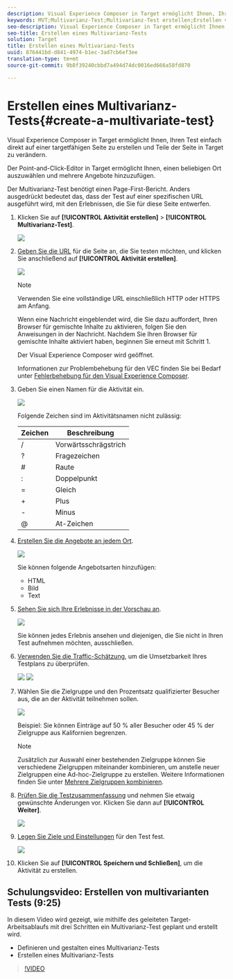 ```yaml
---
description: Visual Experience Composer in Target ermöglicht Ihnen, Ihren Test einfach direkt auf einer targetfähigen Seite zu erstellen und Teile der Seite in Target zu verändern.
keywords: MVT;Multivarianz-Test;Multivarianz-Test erstellen;Erstellen von Multivarianz-Tests;MVT-Erstellung;Erstellen von MVT;wie MVT;wie Multivarianz-Tests
seo-description: Visual Experience Composer in Target ermöglicht Ihnen, Ihren Test einfach direkt auf einer targetfähigen Seite zu erstellen und Teile der Seite in Target zu verändern.
seo-title: Erstellen eines Multivarianz-Tests
solution: Target
title: Erstellen eines Multivarianz-Tests
uuid: 876441bd-d841-4974-b1ec-3ad7cb6ef3ee
translation-type: tm+mt
source-git-commit: 9b8f39240cbbd7a494d74dc0016ed666a58fd870

---
```



# Erstellen eines Multivarianz-Tests{#create-a-multivariate-test}

Visual Experience Composer in Target ermöglicht Ihnen, Ihren Test einfach direkt auf einer targetfähigen Seite zu erstellen und Teile der Seite in Target zu verändern.

Der Point-and-Click-Editor in Target ermöglicht Ihnen, einen beliebigen Ort auszuwählen und mehrere Angebote hinzuzufügen.

Der Multivarianz-Test benötigt einen Page-First-Bericht. Anders ausgedrückt bedeutet das, dass der Test auf einer spezifischen URL ausgeführt wird, mit den Erlebnissen, die Sie für diese Seite entwerfen.

1. Klicken Sie auf **[!UICONTROL Aktivität erstellen]** &gt; **[!UICONTROL Multivarianz-Test]**.

   ![](assets/create_mvt.png)

1. [Geben Sie die URL](../../../c-activities/c-multivariate-testing/t-create-multivariate-test/url.md#concept_C12E4A85FF3B4E518E3110F6CF1AF9C0) für die Seite an, die Sie testen möchten, und klicken Sie anschließend auf **[!UICONTROL Aktivität erstellen]**.

   ![](assets/url.png)

   >[!NOTE]
   >
   >Verwenden Sie eine vollständige URL einschließlich HTTP oder HTTPS am Anfang.

   Wenn eine Nachricht eingeblendet wird, die Sie dazu auffordert, Ihren Browser für gemischte Inhalte zu aktivieren, folgen Sie den Anweisungen in der Nachricht. Nachdem Sie Ihren Browser für gemischte Inhalte aktiviert haben, beginnen Sie erneut mit Schritt 1.

   Der Visual Experience Composer wird geöffnet.

   Informationen zur Problembehebung für den VEC finden Sie bei Bedarf unter [Fehlerbehebung für den Visual Experience Composer](../../../c-experiences/c-visual-experience-composer/r-troubleshoot-composer/troubleshoot-composer.md#reference_77743144F10143A3A89D56E116D296E4).
1. Geben Sie einen Namen für die Aktivität ein.

   ![](assets/activityname.png)

   Folgende Zeichen sind im Aktivitätsnamen nicht zulässig:

   | Zeichen | Beschreibung |
   |--- |--- |
   | / | Vorwärtsschrägstrich |
   | ? | Fragezeichen |
   | # | Raute  |
   | : | Doppelpunkt |
   | = | Gleich |
   | + | Plus |
   | - | Minus |
   | @ | At-Zeichen |

1. [Erstellen Sie die Angebote an jedem Ort](../../../c-activities/c-multivariate-testing/t-create-multivariate-test/add-offers.md#concept_DCE6B45C30F7419B8EC17AFDEE8D8AA6).

   ![](assets/editoffers.png)

   Sie können folgende Angebotsarten hinzufügen:

   * HTML
   * Bild
   * Text

1. [Sehen Sie sich Ihre Erlebnisse in der Vorschau an](../../../c-activities/c-multivariate-testing/t-create-multivariate-test/preview-experiences.md#task_21A700587E88453A9FC2210C0DE53A28).

   ![](assets/preview.png)

   Sie können jedes Erlebnis ansehen und diejenigen, die Sie nicht in Ihren Test aufnehmen möchten, ausschließen.
1. [Verwenden Sie die Traffic-Schätzung](../../../c-activities/c-multivariate-testing/t-create-multivariate-test/traffic-estimator.md#task_71AA6922AFD447EA8C5E610A78ABA714), um die Umsetzbarkeit Ihres Testplans zu überprüfen.

   ![](assets/estimator.png)  ![](assets/estimator2.png)

1. Wählen Sie die Zielgruppe und den Prozentsatz qualifizierter Besucher aus, die an der Aktivität teilnehmen sollen.

   ![](assets/mvt_audperc.png)

   Beispiel: Sie können Einträge auf 50 % aller Besucher oder 45 % der Zielgruppe aus Kalifornien begrenzen.

   >[!NOTE]
   >
   >Zusätzlich zur Auswahl einer bestehenden Zielgruppe können Sie verschiedene Zielgruppen miteinander kombinieren, um anstelle neuer Zielgruppen eine Ad-hoc-Zielgruppe zu erstellen. Weitere Informationen finden Sie unter [Mehrere Zielgruppen kombinieren](../../../c-target/combining-multiple-audiences.md#concept_A7386F1EA4394BD2AB72399C225981E5).

1. [Prüfen Sie die Testzusammenfassung](../../../c-activities/c-multivariate-testing/t-create-multivariate-test/test-summary.md#reference_971AB225963A4DC18EEB5B0E20F0A4A7) und nehmen Sie etwaig gewünschte Änderungen vor. Klicken Sie dann auf **[!UICONTROL Weiter]**.

   ![](assets/mvtflow.png)

1. [Legen Sie Ziele und Einstellungen](../../../c-activities/c-multivariate-testing/t-create-multivariate-test/goals-and-settings.md#reference_B25389FD6F3A4989801E740364B089CC) für den Test fest.

   ![](assets/settings.png)

1. Klicken Sie auf **[!UICONTROL Speichern und Schließen]**, um die Aktivität zu erstellen.

## Schulungsvideo: Erstellen von multivarianten Tests (9:25)

In diesem Video wird gezeigt, wie mithilfe des geleiteten Target-Arbeitsablaufs mit drei Schritten ein Multivarianz-Test geplant und erstellt wird.

* Definieren und gestalten eines Multivarianz-Tests
* Erstellen eines Multivarianz-Tests

>[!VIDEO](https://video.tv.adobe.com/v/17395)
